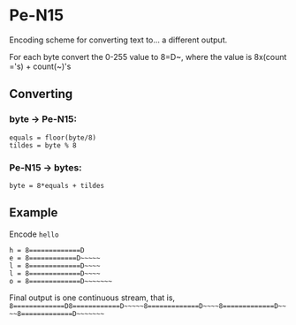 Pe-N15
=====

Encoding scheme for converting text to... a different output.

For each byte convert the 0-255 value to 8=D~, where the value is 8x(count ='s) + count(~)'s

## Converting

### byte -> Pe-N15:

    equals = floor(byte/8)
    tildes = byte % 8

### Pe-N15 -> bytes:

    byte = 8*equals + tildes

## Example

Encode `hello`

    h = 8=============D
    e = 8============D~~~~~
    l = 8=============D~~~~
    l = 8=============D~~~~
    o = 8=============D~~~~~~~
    
Final output is one continuous stream, that is, `8=============D8============D~~~~~8=============D~~~~8=============D~~~~8=============D~~~~~~~`
